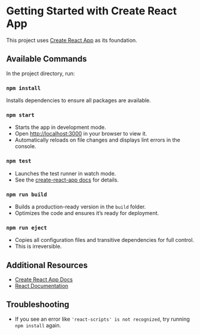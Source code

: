 # Getting Started with Create React App

This project uses [Create React App](https://github.com/facebook/create-react-app) as its foundation.

## Available Commands

In the project directory, run:

### `npm install`
Installs dependencies to ensure all packages are available.

### `npm start`
- Starts the app in development mode.  
- Open [http://localhost:3000](http://localhost:3000) in your browser to view it.
- Automatically reloads on file changes and displays lint errors in the console.

### `npm test`
- Launches the test runner in watch mode.  
- See the [create-react-app docs](https://facebook.github.io/create-react-app/docs/running-tests) for details.

### `npm run build`
- Builds a production-ready version in the `build` folder.  
- Optimizes the code and ensures it’s ready for deployment.

### `npm run eject`
- Copies all configuration files and transitive dependencies for full control.  
- This is irreversible.

## Additional Resources
- [Create React App Docs](https://facebook.github.io/create-react-app/docs/getting-started)  
- [React Documentation](https://reactjs.org/)

## Troubleshooting
- If you see an error like `'react-scripts' is not recognized`, try running `npm install` again.